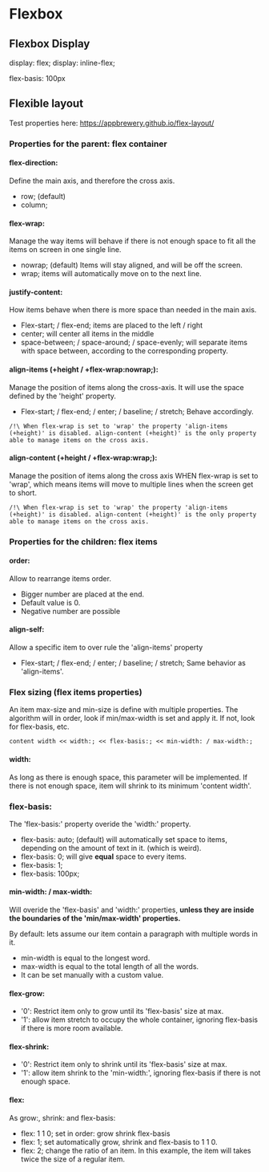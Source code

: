 # Flexbox

## Flexbox Display
display: flex;
display: inline-flex;


flex-basis: 100px

## Flexible layout
Test properties here: https://appbrewery.github.io/flex-layout/

### Properties for the parent: flex container

#### flex-direction:
Define the main axis, and therefore the cross axis.
- row; (default)
- column;

#### flex-wrap:
Manage the way items will behave if there is not enough space to fit all the items on screen in one single line.
- nowrap; (default) Items will stay aligned, and will be off the screen.
- wrap; items will automatically move on to the next line.

#### justify-content:
How items behave when there is more space than needed in the main axis.
- Flex-start; / flex-end; items are placed to the left / right
- center; will center all items in the middle
- space-between; / space-around; / space-evenly; will separate items with space between, according to the corresponding property.

#### align-items (+height / +flex-wrap:nowrap;):
Manage the position of items along the cross-axis. It will use the space defined by the 'height' property.
- Flex-start; / flex-end; / enter; / baseline; / stretch; Behave accordingly.

```
/!\ When flex-wrap is set to 'wrap' the property 'align-items (+height)' is disabled. align-content (+height)' is the only property able to manage items on the cross axis.
```

#### align-content (+height / +flex-wrap:wrap;):
Manage the position of items along the cross axis WHEN flex-wrap is set to 'wrap', which means items will move to multiple lines when the screen get to short.
```
/!\ When flex-wrap is set to 'wrap' the property 'align-items (+height)' is disabled. align-content (+height)' is the only property able to manage items on the cross axis.
```
### Properties for the children: flex items

#### order:
Allow to rearrange items order.
- Bigger number are placed at the end.
- Default value is 0.
- Negative number are possible

#### align-self:
Allow a specific item to over rule the 'align-items' property
- Flex-start; / flex-end; / enter; / baseline; / stretch; Same behavior as 'align-items'.

### Flex sizing (flex items properties)

An item max-size and min-size is define with multiple properties.
The algorithm will in order, look if min/max-width is set and apply it. If not, look for flex-basis, etc.
```
content width << width:; << flex-basis:; << min-width: / max-width:;
```
#### width:
As long as there is enough space, this parameter will be implemented. If there is not enough space, item will shrink to its minimum 'content width'.

### flex-basis:
The 'flex-basis:' property overide the 'width:' property.
- flex-basis: auto; (default) will automatically set space to items, depending on the amount of text in it. (which is weird).
- flex-basis: 0; will give **equal** space to every items.
- flex-basis: 1;
- flex-basis: 100px;

#### min-width: / max-width:
Will overide the 'flex-basis' and 'width:' properties, **unless they are inside the boundaries of the 'min/max-width' properties.**

By default: lets assume our item contain a paragraph with multiple words in it.
- min-width is equal to the longest word.
- max-width is  equal to the total length of all the words.
- It can be set manually with a custom value.

#### flex-grow:
- '0': Restrict item only to grow until its 'flex-basis' size at max.
- '1': allow item stretch to occupy the whole container, ignoring flex-basis if there is more room available.

#### flex-shrink:
- '0': Restrict item only to shrink until its 'flex-basis' size at max.
- '1': allow item shrink to the 'min-width:', ignoring flex-basis if there is not enough space.
#### flex:
As grow:, shrink: and flex-basis:
- flex: 1 1 0; set in order: grow shrink flex-basis
- flex: 1; set automatically grow, shrink and flex-basis to 1 1 0.
- flex: 2; change the ratio of an item. In this example, the item will takes twice the size of a regular item.

